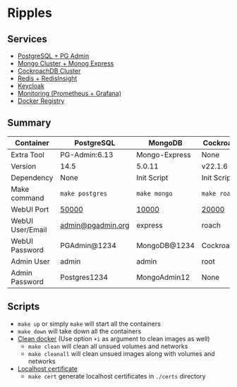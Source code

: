 # Ripples

## Services

 * [PostgreSQL + PG Admin](/postgresql)
 * [Mongo Cluster + Monog Express](/mongodb)
 * [CockroachDB Cluster](/cockroachdb)
 * [Redis + RedisInsight](/redis)
 * [Keycloak](/keycloak)
 * [Monitoring (Prometheus + Grafana)](/monitor)
 * [Docker Registry](/registry)

## Summary

| Container        | PostgreSQL                      | MongoDB                         | CockroachDB                     | Redis                           | Keycloak                         | Monitoring(Grafana)             |
|------------------|---------------------------------|---------------------------------|---------------------------------|---------------------------------|----------------------------------|---------------------------------|
| Extra Tool       | PG-Admin:6.13                   | Mongo-Express                   | None                            | RedisInsight:1.13.0             | None                             | Node Express:v1.3.1             |
| Version          | 14.5                            | 5.0.11                          | v22.1.6                         | 7.0.4                           | 19.0.1                           | 9.1.2                           |
| Dependency       | None                            | Init Script                     | Init Script                     | None                            | PostgreSQL                       | Prometheus:v2.38.0              |
| Make command     | `make postgres`                 | `make mongo`                    | `make roach`                    | `make redis`                    | `make keycloak`                  | `make monitor`                  |
| WebUI Port       | [50000](http://localhost:50000) | [10000](http://localhost:10000) | [20000](https://localhost:20000) | [40000](http://localhost:40000) | [50443](https://localhost:50443) | [30000](http://localhost:30000) |
| WebUI User/Email | admin@pgadmin.org               | express                         | roach                            | None                            | admin                            | admin                           |
| WebUI Password   | PGAdmin@1234                    | MongoDB@1234                    | Cockroach123                            | None                            | Keycloak@123                     | Grafana@1234                    |
| Admin User       | admin                           | admin                           | root                            | default                         | server.keystore                  | None                            |
| Admin Password   | Postgres1234                    | MongoAdmin12                    | None                            | Redis@123456                    | KeyCloakPassW0rd                 | None                            |

## Scripts

 * `make up` or simply `make` will start all the containers
 * `make down` will take down all the containers
 * [Clean docker](scripts/clean_docker.sh) (Use option `+i` as argument to clean images as well)
   * `make clean` will clean all unsued volumes and networks
   * `make cleanall` will clean unsued images along with volumes and networks
 * [Localhost certificate](scripts/localhost_certs.sh)
   * `make cert` generate localhost certificates in `./certs` directory
